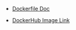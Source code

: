 - [Dockerfile Doc](https://docs.docker.com/reference/dockerfile/)

- [DockerHub Image Link](https://hub.docker.com/repository/docker/satyamseth/mydockerimage/general)

